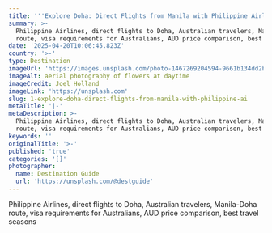 ```yaml
---
title: '''Explore Doha: Direct Flights from Manila with Philippine Airlines'''
summary: >-
  Philippine Airlines, direct flights to Doha, Australian travelers, Manila-Doha
  route, visa requirements for Australians, AUD price comparison, best tr...
date: '2025-04-20T10:06:45.823Z'
country: '>-'
type: Destination
imageUrl: 'https://images.unsplash.com/photo-1467269204594-9661b134dd2b'
imageAlt: aerial photography of flowers at daytime
imageCredit: Joel Holland
imageLink: 'https://unsplash.com'
slug: 1-explore-doha-direct-flights-from-manila-with-philippine-ai
metaTitle: '|-'
metaDescription: >-
  Philippine Airlines, direct flights to Doha, Australian travelers, Manila-Doha
  route, visa requirements for Australians, AUD price comparison, best tr...
keywords: ''
originalTitle: '>-'
published: 'true'
categories: '[]'
photographer:
  name: Destination Guide
  url: 'https://unsplash.com/@destguide'
---
```







Philippine Airlines, direct flights to Doha, Australian travelers, Manila-Doha route, visa requirements for Australians, AUD price comparison, best travel seasons

